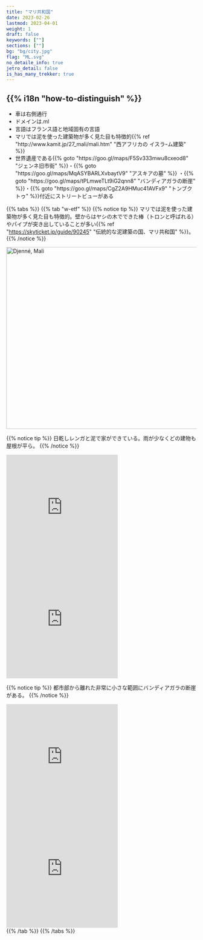 ```yaml
---
title: "マリ共和国"
date: 2023-02-26
lastmod: 2023-04-01
weight: 1
draft: false
keywords: [""]
sections: [""]
bg: "bg/city.jpg"
flag: "ML.svg"
no_detaile_info: true
jetro_detail: false
is_has_many_trekker: true
---
```


<div class="main-desciption country-description">
    <h2 class="section-title">{{% i18n "how-to-distinguish" %}}</h2>
    <ul class="rule-list">
        <li>車は<span class="quiz">右側</span>通行</li>
        <li>ドメインは<span class="quiz">.ml</span></li>
        <li>言語は<span class="quiz">フランス語</span>と地域固有の言語</li>
        <li>マリでは<span class="quiz">泥</span>を使った建築物が多く見た目も特徴的{{% ref "http://www.kamit.jp/27_mali/mali.htm" "西アフリカの イスラｰム建築" %}}</li>
        <li>世界遺産である{{% goto "https://goo.gl/maps/F5Sv333mwu8cxeod8" "ジェンネ旧市街" %}}・{{% goto "https://goo.gl/maps/MqASYBARLXvbaytV9" "アスキアの墓" %}} ・{{% goto "https://goo.gl/maps/tPLmweTLt9iG2qnn8" "バンディアガラの断崖" %}}・{{% goto "https://goo.gl/maps/CgZ2A9HMuc41AVFx9" "トンブクトゥ" %}}付近にストリートビューがある</li>
    </ul>
</div>

{{% tabs  %}}
{{% tab "w-etf" %}}
{{% notice tip %}}
マリでは<span class="quiz">泥</span>を使った建築物が多く見た目も特徴的。壁からはヤシの木でできた棒（トロンと呼ばれる）やパイプが突き出していることが多い{{% ref "https://skyticket.jp/guide/90245" "伝統的な泥建築の国、マリ共和国" %}}。
{{% /notice %}}
<div class="googlemap-if">
<a data-flickr-embed="true" href="https://www.flickr.com/photos/hypostylin/3159048225/in/photolist-5P9WYH-4RiNmt-8eVDUa-pxypWB-bvcM7W-cza2U-bJi4gP-aY6Nat-dNmHa-7jRuWJ-dNmjR-9Vc7Rs-5NHAEp-49jxCE-5Pc25B-5NRXfM-5PnAkm-hnxsBq-4jWPGz-7jG2G4-4k1SNo-4aBo9i-556phb-bM1tpi-t2jt3-4jXy5u-2iDR5AB-fLKLk-9iQKU-ab6NVn-4jv7eR-3jDTXp-bdQaMv-9eDKxy-4mFNqX-i9UcV-87auFa-6byWcZ-87auxT-5P6tpg-7uptap-iaqkd-7fabbk-7htqkM-mKxQL-bcAiwi-dNmZZ-5NHAE6-xMfQCs-wRekbt" title="Djenné, Mali"><img src="https://live.staticflickr.com/3132/3159048225_be7b2477ee_z.jpg" width="640" height="480" alt="Djenné, Mali"/></a><script async src="//embedr.flickr.com/assets/client-code.js" charset="utf-8"></script>
</div>

{{% notice tip %}}
日乾しレンガと泥で家ができている。雨が少なくどの建物も屋根が平ら。
{{% /notice %}}
<div class="googlemap-if">
<iframe src="https://www.google.com/maps/embed?pb=!4v1688521977138!6m8!1m7!1smVNiYnDAJ6AAAAQrDHXENQ!2m2!1d16.77232234075917!2d-3.00729498034412!3f300.48440977362475!4f5.467004481388543!5f1.5532465485659146" width="295" height="295" style="border:0;" allowfullscreen="" loading="lazy" referrerpolicy="no-referrer-when-downgrade"></iframe>
<iframe src="https://www.google.com/maps/embed?pb=!4v1688522019153!6m8!1m7!1sh3rQcf3CY40AAAQrDHXERQ!2m2!1d16.77204745534441!2d-3.006978738626176!3f78.8750793097445!4f8.031079187174996!5f1.8111344477272997" width="295" height="295" style="border:0;" allowfullscreen="" loading="lazy" referrerpolicy="no-referrer-when-downgrade"></iframe>
</div>

{{% notice tip %}}
都市部から離れた非常に小さな範囲にバンディアガラの断崖がある。
{{% /notice %}}
<div class="googlemap-if">
<iframe src="https://www.google.com/maps/embed?pb=!4v1688522144918!6m8!1m7!1sMrJ_ojUOEXsAAARAtEXY_A!2m2!1d14.42944800418333!2d-3.324941502121589!3f27.876063363255415!4f-1.354899924180799!5f0.4000000000000002" width="295" height="295" style="border:0;" allowfullscreen="" loading="lazy" referrerpolicy="no-referrer-when-downgrade"></iframe>
<iframe src="https://www.google.com/maps/embed?pb=!4v1688522373672!6m8!1m7!1scOBCe4lh2pMAAARAtEXZUg!2m2!1d14.42812232927654!2d-3.326045518655271!3f30.53419523751926!4f2.7603598909542058!5f0.651292440192828" width="295" height="295" style="border:0;" allowfullscreen="" loading="lazy" referrerpolicy="no-referrer-when-downgrade"></iframe>
</div>
{{% /tab %}}
{{% /tabs %}}